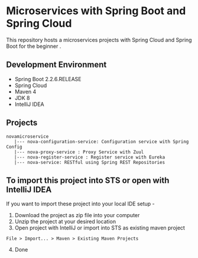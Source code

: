 # Microservices with Spring Boot and Spring Cloud

This repository hosts a microservices projects with Spring Cloud and Spring Boot for the beginner .

## Development Environment

* Spring Boot 2.2.6.RELEASE
* Spring Cloud
* Maven 4
* JDK 8
* IntelliJ IDEA

## Projects
    novamicroservice
       |--- nova-configuration-service: Configuration service with Spring Config 
       |--- nova-proxy-service : Proxy Service with Zuul
       |--- nova-register-service : Register service with Eureka
       |--- nova-service: RESTful using Spring REST Repositories
## To import this project into STS or open with IntelliJ IDEA

If you want to import these project into your local IDE setup - 

1. Download the project as zip file into your computer
2. Unzip the project at your desired location
3. Open project with IntelliJ or import into STS as existing maven project

```
File > Import... > Maven > Existing Maven Projects
```

4. Done